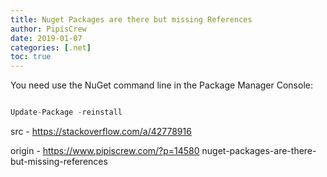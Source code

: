 ```yaml
---
title: Nuget Packages are there but missing References
author: PipisCrew
date: 2019-01-07
categories: [.net]
toc: true
---
```


You need use the NuGet command line in the Package Manager Console:

```js

Update-Package -reinstall

```

src - https://stackoverflow.com/a/42778916

origin - https://www.pipiscrew.com/?p=14580 nuget-packages-are-there-but-missing-references